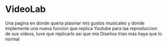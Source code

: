 # VideoLab
Una pagina en donde queria plasmar mis gustos musicales y donde implemente una nueva funcion que replica Youtube para laa reproduccion de sus videos, tuve que replicarlo asi que mis Diseños Irian más haya que lo normal
